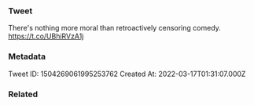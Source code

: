 ### Tweet
There's nothing more moral than retroactively censoring comedy.  https://t.co/UBhiRVzA1j

### Metadata
Tweet ID: 1504269061995253762
Created At: 2022-03-17T01:31:07.000Z

### Related


